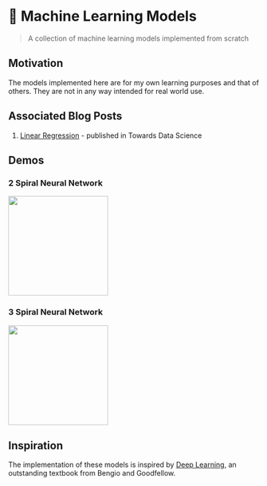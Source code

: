 # 🤖 Machine Learning Models
> A collection of machine learning models implemented from scratch

## Motivation
The models implemented here are for my own learning purposes and that of others. They are not in any way intended for real world use.

## Associated Blog Posts
1. [Linear Regression](https://towardsdatascience.com/linear-regression-from-scratch-977cd3a1db16) - published in Towards Data Science

## Demos

### 2 Spiral Neural Network
<img src="https://raw.githubusercontent.com/isaiahnields/machine-learning-models/master/demos/results/2_spiral_neural_network.gif" width="200" />

### 3 Spiral Neural Network
<img src="https://raw.githubusercontent.com/isaiahnields/machine-learning-models/master/demos/results/3_spiral_neural_network.gif" width="200" />

## Inspiration
The implementation of these models is inspired by [Deep Learning](https://www.deeplearningbook.org/), an outstanding textbook from Bengio and Goodfellow.
